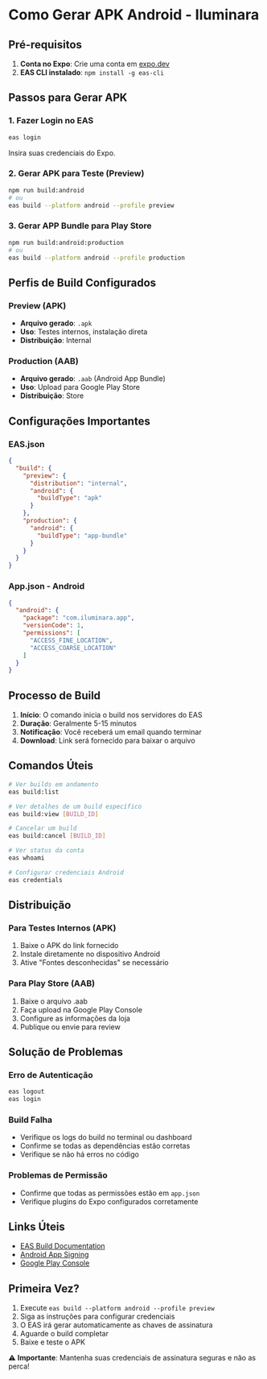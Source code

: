 # Como Gerar APK Android - Iluminara

## Pré-requisitos

1. **Conta no Expo**: Crie uma conta em [expo.dev](https://expo.dev)
2. **EAS CLI instalado**: `npm install -g eas-cli`

## Passos para Gerar APK

### 1. Fazer Login no EAS
```bash
eas login
```
Insira suas credenciais do Expo.

### 2. Gerar APK para Teste (Preview)
```bash
npm run build:android
# ou
eas build --platform android --profile preview
```

### 3. Gerar APP Bundle para Play Store
```bash
npm run build:android:production
# ou
eas build --platform android --profile production
```

## Perfis de Build Configurados

### Preview (APK)
- **Arquivo gerado**: `.apk`
- **Uso**: Testes internos, instalação direta
- **Distribuição**: Internal

### Production (AAB)
- **Arquivo gerado**: `.aab` (Android App Bundle)
- **Uso**: Upload para Google Play Store
- **Distribuição**: Store

## Configurações Importantes

### EAS.json
```json
{
  "build": {
    "preview": {
      "distribution": "internal",
      "android": {
        "buildType": "apk"
      }
    },
    "production": {
      "android": {
        "buildType": "app-bundle"
      }
    }
  }
}
```

### App.json - Android
```json
{
  "android": {
    "package": "com.iluminara.app",
    "versionCode": 1,
    "permissions": [
      "ACCESS_FINE_LOCATION",
      "ACCESS_COARSE_LOCATION"
    ]
  }
}
```

## Processo de Build

1. **Início**: O comando inicia o build nos servidores do EAS
2. **Duração**: Geralmente 5-15 minutos
3. **Notificação**: Você receberá um email quando terminar
4. **Download**: Link será fornecido para baixar o arquivo

## Comandos Úteis

```bash
# Ver builds em andamento
eas build:list

# Ver detalhes de um build específico
eas build:view [BUILD_ID]

# Cancelar um build
eas build:cancel [BUILD_ID]

# Ver status da conta
eas whoami

# Configurar credenciais Android
eas credentials
```

## Distribuição

### Para Testes Internos (APK)
1. Baixe o APK do link fornecido
2. Instale diretamente no dispositivo Android
3. Ative "Fontes desconhecidas" se necessário

### Para Play Store (AAB)
1. Baixe o arquivo .aab
2. Faça upload na Google Play Console
3. Configure as informações da loja
4. Publique ou envie para review

## Solução de Problemas

### Erro de Autenticação
```bash
eas logout
eas login
```

### Build Falha
- Verifique os logs do build no terminal ou dashboard
- Confirme se todas as dependências estão corretas
- Verifique se não há erros no código

### Problemas de Permissão
- Confirme que todas as permissões estão em `app.json`
- Verifique plugins do Expo configurados corretamente

## Links Úteis

- [EAS Build Documentation](https://docs.expo.dev/build/introduction/)
- [Android App Signing](https://docs.expo.dev/app-signing/app-credentials/)
- [Google Play Console](https://play.google.com/console/)

## Primeira Vez?

1. Execute `eas build --platform android --profile preview`
2. Siga as instruções para configurar credenciais
3. O EAS irá gerar automaticamente as chaves de assinatura
4. Aguarde o build completar
5. Baixe e teste o APK

⚠️ **Importante**: Mantenha suas credenciais de assinatura seguras e não as perca!
